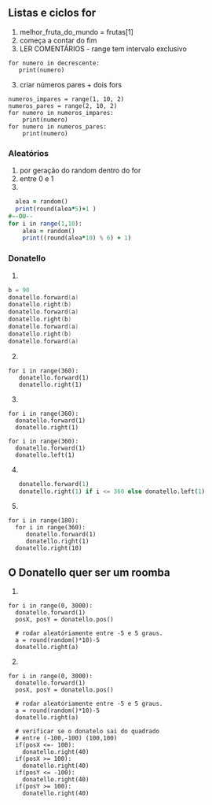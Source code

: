 ## Listas e ciclos for
1.	melhor_fruta_do_mundo = frutas[1]
2.	começa a contar do fim
1.	LER COMENTÁRIOS - range tem intervalo exclusivo
```decrescente = range(9, 0, -1)
for numero in decrescente:
   print(numero)
```

3.	criar números pares + dois fors 
```
numeros_impares = range(1, 10, 2)
numeros_pares = range(2, 10, 2)
for numero in numeros_impares:
    print(numero)  
for numero in numeros_pares:
    print(numero)
```
### Aleatórios
1.	por geração do random dentro do for
2.	entre 0 e 1
3.	
```for i in range(1,10):
  alea = random()
  print(round(alea*5)+1 )
#–-OU--
for i in range(1,10):
    alea = random()
    print((round(alea*10) % 6) + 1)
```
### Donatello
1.	
```a = 100*2
b = 90
donatello.forward(a)
donatello.right(b)
donatello.forward(a)
donatello.right(b)
donatello.forward(a)
donatello.right(b)
donatello.forward(a)
```
2.	
```
for i in range(360):
   donatello.forward(1)
   donatello.right(1)
```
3.
```	
for i in range(360):
  donatello.forward(1)
  donatello.right(1)

for i in range(360):
  donatello.forward(1)
  donatello.left(1)
```
4.	
```for i in range(360*2):
   donatello.forward(1)
   donatello.right(1) if i <= 360 else donatello.left(1)
```
5.	 
```
for i in range(180):
  for i in range(360):
     donatello.forward(1)
     donatello.right(1) 
  donatello.right(10) 
```
## O Donatello quer ser um roomba
1.
```
for i in range(0, 3000):
  donatello.forward(1)
  posX, posY = donatello.pos()
  
  # rodar aleatóriamente entre -5 e 5 graus.
  a = round(random()*10)-5
  donatello.right(a)
```
2.
```
for i in range(0, 3000):
  donatello.forward(1)
  posX, posY = donatello.pos()
  
  # rodar aleatóriamente entre -5 e 5 graus.
  a = round(random()*10)-5
  donatello.right(a)

  # verificar se o donatelo sai do quadrado
  # entre (-100,-100) (100,100)
  if(posX <=- 100):
    donatello.right(40)
  if(posX >= 100):
    donatello.right(40)
  if(posY <= -100):
    donatello.right(40)
  if(posY >= 100):
    donatello.right(40)
```
